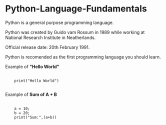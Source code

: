 # Python-Language-Fundamentals

<p>Python is a general purpose programming language.</p>
<p>Python was created by Guido vam Rossum in 1989 while working at National Research Institute in Neatherlands.</p>
<p>Official release date: 20th February 1991.</p>
<p>Python is recomended as the first programming language you should learn.</p>

Example of <b>"Hello World"</b>

<pre>
  <code>
    print("Hello World")
  </code>
</pre>

Example of <b>Sum of A + B</b>

<pre>
  <code>
    a = 10;
    b = 20;
    print("Sum:",(a+b))
  </code>
</pre>
